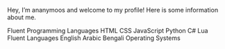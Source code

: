 Hey, I’m ananymoos and welcome to my profile! Here is some information about me.

Fluent Programming Languages
HTML
CSS
JavaScript
Python
C#
Lua
Fluent Languages
English
Arabic
Bengali
Operating Systems








<!---
M9yQd4NqQPmWRhHD/M9yQd4NqQPmWRhHD is a ✨ special ✨ repository because its `README.md` (this file) appears on your GitHub profile.
You can click the Preview link to take a look at your changes.
--->
